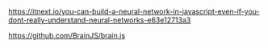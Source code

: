 https://itnext.io/you-can-build-a-neural-network-in-javascript-even-if-you-dont-really-understand-neural-networks-e63e12713a3


https://github.com/BrainJS/brain.js
